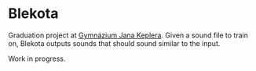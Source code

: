 # Blekota
Graduation project at [Gymnázium Jana Keplera](http://gjk.cz).
Given a sound file to train on, Blekota outputs sounds that should sound similar to the input.

Work in progress.
